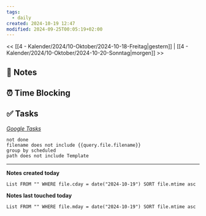 ```yaml
---
tags:
  - daily
created: 2024-10-19 12:47
modified: 2024-09-25T00:05:19+02:00
---
```

<< [[4 - Kalender/2024/10-Oktober/2024-10-18-Freitag|gestern]] | [[4 - Kalender/2024/10-Oktober/2024-10-20-Sonntag|morgen]] >>

## 📝 Notes

## ⏰ Time Blocking

## ✅ Tasks

_[Google Tasks](https://calendar.google.com/calendar/u/0/r/tasks)_
```tasks
not done
filename does not include {{query.file.filename}}
group by scheduled
path does not include Template
```

---

**Notes created today**
```dataview
List FROM "" WHERE file.cday = date("2024-10-19") SORT file.mtime asc
```

 **Notes last touched today**
 
```dataview
List FROM "" WHERE file.mday = date("2024-10-19") SORT file.mtime asc
```